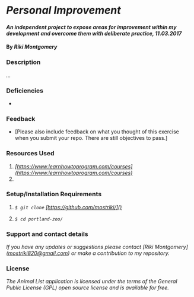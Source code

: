 # _Personal Improvement_

#### _An independent project to expose areas for improvement within my development and overcome them with deliberate practice, 11.03.2017_

#### By _Riki Montgomery_

### Description

_..._

### Deficiencies

*

### Feedback

* [Please also include feedback on what you thought of this exercise when you submit your repo. There are still objectives to pass.]

### Resources Used

1. _[https://www.learnhowtoprogram.com/courses](https://www.learnhowtoprogram.com/courses)_
1.  


### Setup/Installation Requirements

1. _`$ git clone` [https://github.com/mostriki/]()_

1. _`$ cd portland-zoo/`_


### Support and contact details

_If you have any updates or suggestions please contact [Riki Montgomery] (mostriki820@gmail.com) or make a contribution to my repository._

### License

_The Animal List application is licensed under the terms of the General Public License (GPL) open source license and is available for free._
